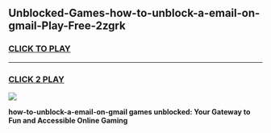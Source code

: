 
## Unblocked-Games-how-to-unblock-a-email-on-gmail-Play-Free-2zgrk
<h3>
<a href="https://premium76.site?title=how-to-unblock-a-email-on-gmail&ref=20M">CLICK TO PLAY</a></h3>
<hr>

<h3>
<a href="https://premium76.site?title=how-to-unblock-a-email-on-gmail&ref=20M">CLICK 2 PLAY</a>
  
</h3>

<a href="https://premium76.site?title=how-to-unblock-a-email-on-gmail&ref=19M"><img src="https://clearcache.store/games.png"></a>


**how-to-unblock-a-email-on-gmail games unblocked: Your Gateway to Fun and Accessible Online Gaming**
